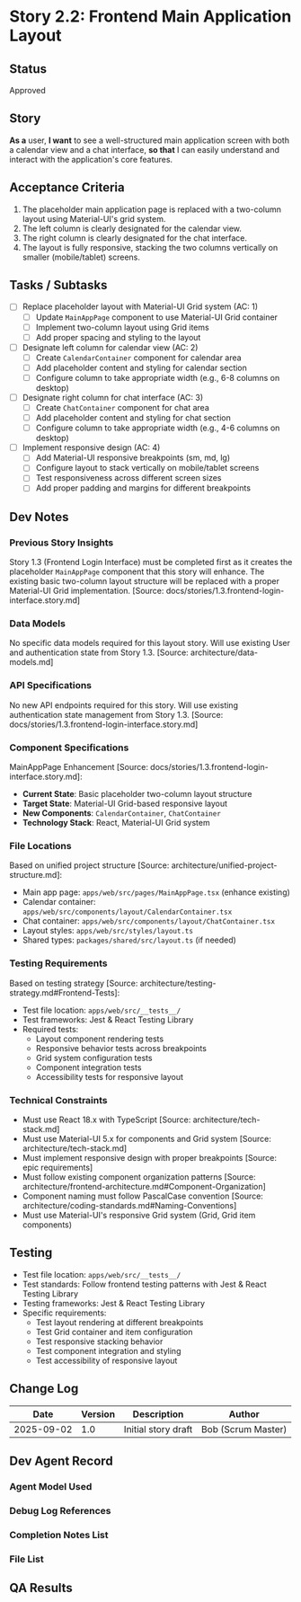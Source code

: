 # Story 2.2: Frontend Main Application Layout

## Status
Approved

## Story
**As a** user,
**I want** to see a well-structured main application screen with both a calendar view and a chat interface,
**so that** I can easily understand and interact with the application's core features.

## Acceptance Criteria
1. The placeholder main application page is replaced with a two-column layout using Material-UI's grid system.
2. The left column is clearly designated for the calendar view.
3. The right column is clearly designated for the chat interface.
4. The layout is fully responsive, stacking the two columns vertically on smaller (mobile/tablet) screens.

## Tasks / Subtasks
- [ ] Replace placeholder layout with Material-UI Grid system (AC: 1)
  - [ ] Update `MainAppPage` component to use Material-UI Grid container
  - [ ] Implement two-column layout using Grid items
  - [ ] Add proper spacing and styling to the layout
- [ ] Designate left column for calendar view (AC: 2)
  - [ ] Create `CalendarContainer` component for calendar area
  - [ ] Add placeholder content and styling for calendar section
  - [ ] Configure column to take appropriate width (e.g., 6-8 columns on desktop)
- [ ] Designate right column for chat interface (AC: 3)
  - [ ] Create `ChatContainer` component for chat area
  - [ ] Add placeholder content and styling for chat section
  - [ ] Configure column to take appropriate width (e.g., 4-6 columns on desktop)
- [ ] Implement responsive design (AC: 4)
  - [ ] Add Material-UI responsive breakpoints (sm, md, lg)
  - [ ] Configure layout to stack vertically on mobile/tablet screens
  - [ ] Test responsiveness across different screen sizes
  - [ ] Add proper padding and margins for different breakpoints

## Dev Notes

### Previous Story Insights
Story 1.3 (Frontend Login Interface) must be completed first as it creates the placeholder `MainAppPage` component that this story will enhance. The existing basic two-column layout structure will be replaced with a proper Material-UI Grid implementation. [Source: docs/stories/1.3.frontend-login-interface.story.md]

### Data Models
No specific data models required for this layout story. Will use existing User and authentication state from Story 1.3. [Source: architecture/data-models.md]

### API Specifications
No new API endpoints required for this story. Will use existing authentication state management from Story 1.3. [Source: docs/stories/1.3.frontend-login-interface.story.md]

### Component Specifications
MainAppPage Enhancement [Source: docs/stories/1.3.frontend-login-interface.story.md]:
- **Current State**: Basic placeholder two-column layout structure
- **Target State**: Material-UI Grid-based responsive layout
- **New Components**: `CalendarContainer`, `ChatContainer`
- **Technology Stack**: React, Material-UI Grid system

### File Locations
Based on unified project structure [Source: architecture/unified-project-structure.md]:
- Main app page: `apps/web/src/pages/MainAppPage.tsx` (enhance existing)
- Calendar container: `apps/web/src/components/layout/CalendarContainer.tsx`
- Chat container: `apps/web/src/components/layout/ChatContainer.tsx`
- Layout styles: `apps/web/src/styles/layout.ts`
- Shared types: `packages/shared/src/layout.ts` (if needed)

### Testing Requirements
Based on testing strategy [Source: architecture/testing-strategy.md#Frontend-Tests]:
- Test file location: `apps/web/src/__tests__/`
- Test frameworks: Jest & React Testing Library
- Required tests:
  - Layout component rendering tests
  - Responsive behavior tests across breakpoints
  - Grid system configuration tests
  - Component integration tests
  - Accessibility tests for responsive layout

### Technical Constraints
- Must use React 18.x with TypeScript [Source: architecture/tech-stack.md]
- Must use Material-UI 5.x for components and Grid system [Source: architecture/tech-stack.md]
- Must implement responsive design with proper breakpoints [Source: epic requirements]
- Must follow existing component organization patterns [Source: architecture/frontend-architecture.md#Component-Organization]
- Component naming must follow PascalCase convention [Source: architecture/coding-standards.md#Naming-Conventions]
- Must use Material-UI's responsive Grid system (Grid, Grid item components)

## Testing
- Test file location: `apps/web/src/__tests__/`
- Test standards: Follow frontend testing patterns with Jest & React Testing Library
- Testing frameworks: Jest & React Testing Library
- Specific requirements:
  - Test layout rendering at different breakpoints
  - Test Grid container and item configuration
  - Test responsive stacking behavior
  - Test component integration and styling
  - Test accessibility of responsive layout

## Change Log
| Date | Version | Description | Author |
|------|---------|-------------|--------|
| 2025-09-02 | 1.0 | Initial story draft | Bob (Scrum Master) |

## Dev Agent Record

### Agent Model Used

### Debug Log References

### Completion Notes List

### File List

## QA Results